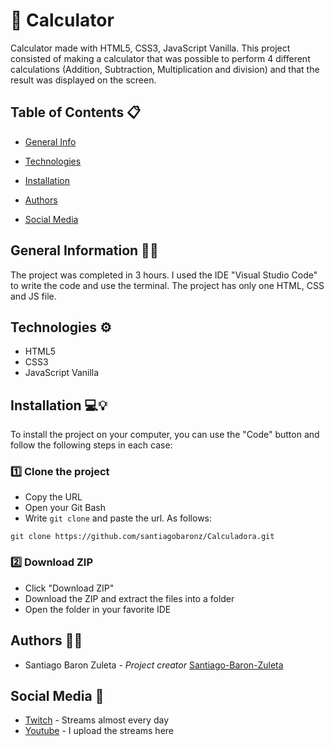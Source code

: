 # 🧮 Calculator

Calculator made with HTML5, CSS3, JavaScript Vanilla. This project consisted of making a calculator that was possible to perform 4 different calculations (Addition, Subtraction, Multiplication and division) and that the result was displayed on the screen.

## Table of Contents 📋
- [General Info](#general-information)

- [Technologies](#technologies)

- [Installation](#installation)

- [Authors](#Authors)

- [Social Media](#Social-media)

## General Information 🙋‍♂️

The project was completed in 3 hours. I used the IDE "Visual Studio Code" to write the code and use the terminal. The project has only one HTML, CSS and JS file.

## Technologies ⚙️

- HTML5
- CSS3
- JavaScript Vanilla

## Installation 💻💡

To install the project on your computer, you can use the "Code" button and follow the following steps in each case:

### 1️⃣ Clone the project

- Copy the URL
- Open your Git Bash
- Write ``` git clone ``` and paste the url. As follows:

``` 
git clone https://github.com/santiagobaronz/Calculadora.git
```

### 2️⃣ Download ZIP

- Click "Download ZIP"
- Download the ZIP and extract the files into a folder
- Open the folder in your favorite IDE

## Authors 🦸‍♀️

- Santiago Baron Zuleta - *Project creator* [Santiago-Baron-Zuleta](https://github.com/santiagobaronz)

## Social Media 🔮

- [Twitch](https://www.twitch.tv/doctorbaronn) - Streams almost every day
- [Youtube](https://www.youtube.com/c/DoctorBaron) - I upload the streams here
